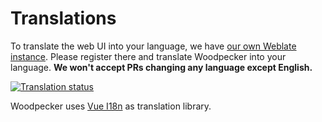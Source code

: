 # Translations

To translate the web UI into your language, we have [our own Weblate instance](https://translate.woodpecker-ci.org/).
Please register there and translate Woodpecker into your language. **We won't accept PRs changing any language except English.**

<a href="https://translate.woodpecker-ci.org/engage/woodpecker-ci/">
  <img src="https://translate.woodpecker-ci.org/widgets/woodpecker-ci/-/ui/multi-blue.svg" alt="Translation status" />
</a>

Woodpecker uses [Vue I18n](https://vue-i18n.intlify.dev/) as translation library.

